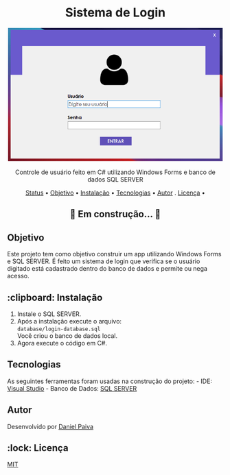 <h1 align="center">Sistema de Login</h1>

<p align="center">
  <a href="#">
    <img src="./screenshot/login.png" width="500" alt="Sistema de Login">
  </a>
</p>
<p align="center">
    Controle de usuário feito em C# utilizando Windows Forms e banco de dados SQL SERVER
</p>

<p align="center">
 <a href="#status">Status</a> • 
 <a href="#objetivo">Objetivo</a> •
 <a href="#instalacao">Instalação</a> • 
 <a href="#tecnologias">Tecnologias</a> • 
 <a href="#autor">Autor</a> .
 <a href="#licenca">Licença</a> • 
</p>

<h2 align="center" id=status> 
	🚧 Em construção...  🚧
</h2>

<h2 id=objetivo>Objetivo</h2>
Este projeto tem como objetivo construir um app utilizando Windows Forms e SQL SERVER.
É feito um sistema de login que verifica se o usuário digitado está cadastrado 
dentro do banco de dados e permite ou nega acesso.

<h2 id=instalacao>:clipboard: Instalação</h2>

1. Instale o SQL SERVER.
2. Após a instalação execute o arquivo: <br>
```database/login-database.sql``` <br>
Você criou o banco de dados local.
3. Agora execute o código em C#.

<h2 id=tecnologias>Tecnologias</h2>
As seguintes ferramentas foram usadas na construção do projeto:
- IDE: <a href="https://visualstudio.microsoft.com/pt-br/">Visual Studio</a>
- Banco de Dados: <a href="https://www.microsoft.com/pt-br/sql-server/sql-server-downloads">SQL SERVER</a>

<h2 id=autor>Autor</h2>

Desenvolvido por <a href="https://www.linkedin.com/in/danhpaiva/" target="_blank">Daniel Paiva</a>

<h2 id=licenca>:lock: Licença</h2>
<a href="https://github.com/danhpaiva/login-csharp-sqlServer/blob/master/LICENSE" target="_blank">MIT</a>
